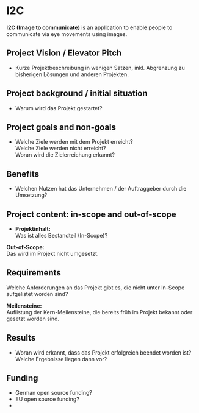 # I2C

**I2C (Image to communicate)** is an application to enable people to communicate via eye movements using images.

## Project Vision / Elevator Pitch

* Kurze Projektbeschreibung in wenigen Sätzen, inkl. Abgrenzung zu bisherigen Lösungen und anderen Projekten.

## Project background / initial situation
    
* Warum wird das Projekt gestartet?

## Project goals and non-goals

* Welche Ziele werden mit dem Projekt erreicht?  
Welche Ziele werden nicht erreicht?  
Woran wird die Zielerreichung erkannt?

## Benefits

* Welchen Nutzen hat das Unternehmen / der Auftraggeber durch die Umsetzung?

## Project content: in-scope and out-of-scope
* **Projektinhalt:**  
Was ist alles Bestandteil (In-Scope)?

**Out-of-Scope:**  
Das wird im Projekt nicht umgesetzt.

## Requirements

Welche Anforderungen an das Projekt gibt es, die nicht unter In-Scope aufgelistet worden sind?

**Meilensteine:**  
Auflistung der Kern-Meilensteine, die bereits früh im Projekt bekannt oder gesetzt worden sind.

## Results

* Woran wird erkannt, dass das Projekt erfolgreich beendet worden ist?  
Welche Ergebnisse liegen dann vor?

## Funding

* German open source funding?
* EU open source funding?
* 